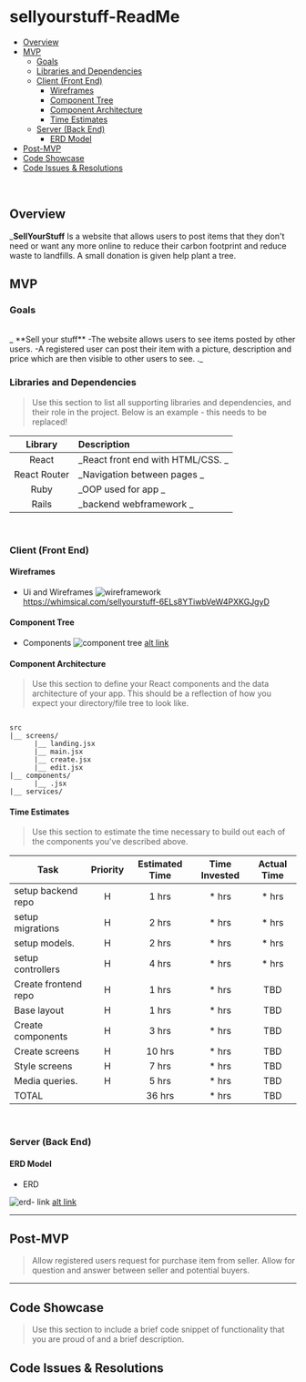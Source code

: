 # sellyourstuff-ReadMe


- [Overview](#overview)
- [MVP](#mvp)
  - [Goals](#goals)
  - [Libraries and Dependencies](#libraries-and-dependencies)
  - [Client (Front End)](#client-front-end)
    - [Wireframes](#wireframes)
    - [Component Tree](#component-tree)
    - [Component Architecture](#component-architecture)
    - [Time Estimates](#time-estimates)
  - [Server (Back End)](#server-back-end)
    - [ERD Model](#erd-model)
- [Post-MVP](#post-mvp)
- [Code Showcase](#code-showcase)
- [Code Issues & Resolutions](#code-issues--resolutions)

<br>

## Overview

_**SellYourStuff** Is a website that allows users to post items that they don't need or want any more online
to reduce their carbon footprint and reduce waste to landfills. A small donation is given help plant a tree.
<br>

## MVP

### Goals
<br>
_ **Sell your stuff** 
    -The website allows users to see items posted by other users.
    -A registered user can post their item with a picture, description and price which are then visible to other users to see.
    ._
<br>

### Libraries and Dependencies

> Use this section to list all supporting libraries and dependencies, and their role in the project. Below is an example - this needs to be replaced!

|     Library      | Description                                |
| :--------------: | :----------------------------------------- |
|      React       | _React front end with HTML/CSS.          _ |
|   React Router   | _Navigation between pages                _ |
|       Ruby       | _OOP used for app                        _ |
|     Rails        | _backend webframework                    _ |


<br>

### Client (Front End)

#### Wireframes
> 

- Ui and Wireframes
![wireframework](https://whimsical.com/sellyourstuff-6ELs8YTiwbVeW4PXKGJgyD)
https://whimsical.com/sellyourstuff-6ELs8YTiwbVeW4PXKGJgyD


#### Component Tree

- Components
![component tree](https://lucid.app/lucidchart/deec78f8-cb54-413b-bb51-c9935722bef8/edit?viewport_loc=-11%2C5%2C1792%2C1117%2C0_0&invitationId=inv_7e116a89-90b1-4144-82e2-168a30fdee6a)
[alt link](https://imgur.com/TDsbrzK)

#### Component Architecture

> Use this section to define your React components and the data architecture of your app. This should be a reflection of how you expect your directory/file tree to look like. 

``` structure

src
|__ screens/
      |__ landing.jsx
      |__ main.jsx
      |__ create.jsx
      |__ edit.jsx
|__ components/
      |__ .jsx
|__ services/

```

#### Time Estimates

> Use this section to estimate the time necessary to build out each of the components you've described above.

| Task                | Priority | Estimated Time | Time Invested | Actual Time |
| ------------------- | :------: | :------------: | :-----------: | :---------: |
| setup backend repo  |    H     |     1  hrs     |     * hrs     |    * hrs    |
| setup migrations    |    H     |     2  hrs     |     * hrs     |    * hrs    |
| setup models.       |    H     |     2  hrs     |     * hrs     |    * hrs    |
| setup controllers   |    H     |     4  hrs     |     * hrs     |    * hrs    |
| Create frontend repo|    H     |     1  hrs     |     * hrs     |     TBD     |
| Base layout         |    H     |     1  hrs     |     * hrs     |     TBD     |
| Create components   |    H     |     3  hrs     |     * hrs     |     TBD     |
| Create screens      |    H     |     10 hrs     |     * hrs     |     TBD     |
| Style  screens      |    H     |     7  hrs     |     * hrs     |     TBD     |
| Media queries.      |    H     |     5  hrs     |     * hrs     |     TBD     |
| TOTAL               |          |     36 hrs     |     * hrs     |     TBD     |



<br>

### Server (Back End)

#### ERD Model

- ERD

![erd- link](https://lucid.app/lucidchart/5e74bc95-3bfd-49df-8b5a-5ac36f6c09c6/edit?viewport_loc=-286%2C-137%2C2194%2C1368%2C0_0&invitationId=inv_90d5284d-146e-4a2f-80f5-695cfcddf28e)
[alt link](https://imgur.com/9cHNebr)
<br>

***

## Post-MVP

> Allow registered users request for purchase item from seller. 
> Allow for question and answer between seller and potential buyers.

***

## Code Showcase

> Use this section to include a brief code snippet of functionality that you are proud of and a brief description.

## Code Issues & Resolutions

> 
